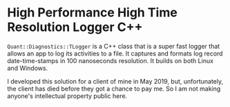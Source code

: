 # High Performance High Time Resolution Logger C++

`Quant::Diagnostics::TLogger` is a C++ class that is a super fast logger that allows an app to log its activities to a file. It captures and formats log record date-time-stamps in 100 nanoseconds resolution. It builds on both Linux and Windows.

I developed this solution for a client of mine in May 2019, but, unfortunately, the client has died before they got a chance to pay me. So I am not making anyone's intellectual property public here.
